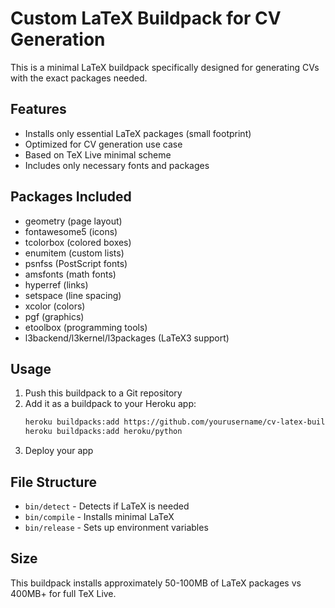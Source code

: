 # Custom LaTeX Buildpack for CV Generation

This is a minimal LaTeX buildpack specifically designed for generating CVs with the exact packages needed.

## Features
- Installs only essential LaTeX packages (small footprint)
- Optimized for CV generation use case
- Based on TeX Live minimal scheme
- Includes only necessary fonts and packages

## Packages Included
- geometry (page layout)
- fontawesome5 (icons)
- tcolorbox (colored boxes)
- enumitem (custom lists)
- psnfss (PostScript fonts)
- amsfonts (math fonts)
- hyperref (links)
- setspace (line spacing)
- xcolor (colors)
- pgf (graphics)
- etoolbox (programming tools)
- l3backend/l3kernel/l3packages (LaTeX3 support)

## Usage
1. Push this buildpack to a Git repository
2. Add it as a buildpack to your Heroku app:
   ```bash
   heroku buildpacks:add https://github.com/yourusername/cv-latex-buildpack.git
   heroku buildpacks:add heroku/python
   ```
3. Deploy your app

## File Structure
- `bin/detect` - Detects if LaTeX is needed
- `bin/compile` - Installs minimal LaTeX
- `bin/release` - Sets up environment variables

## Size
This buildpack installs approximately 50-100MB of LaTeX packages vs 400MB+ for full TeX Live.
